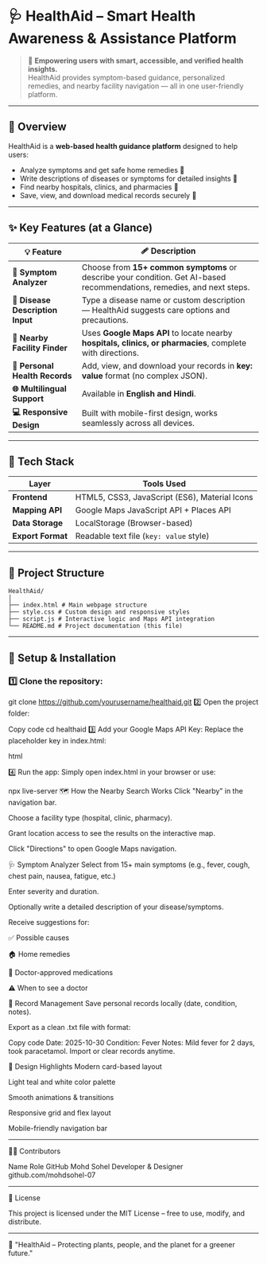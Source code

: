 # 🩺 HealthAid – Smart Health Awareness & Assistance Platform

> 🌿 **Empowering users with smart, accessible, and verified health insights.**  
> HealthAid provides symptom-based guidance, personalized remedies, and nearby facility navigation — all in one user-friendly platform.

---

## 🧭 Overview

HealthAid is a **web-based health guidance platform** designed to help users:
- Analyze symptoms and get safe home remedies 💊  
- Write descriptions of diseases or symptoms for detailed insights 📝  
- Find nearby hospitals, clinics, and pharmacies 🏥  
- Save, view, and download medical records securely 💾  

---

## ✨ Key Features (at a Glance)

| 💡 Feature | 🩹 Description |
|-------------|----------------|
| **🧠 Symptom Analyzer** | Choose from **15+ common symptoms** or describe your condition. Get AI-based recommendations, remedies, and next steps. |
| **💬 Disease Description Input** | Type a disease name or custom description — HealthAid suggests care options and precautions. |
| **📍 Nearby Facility Finder** | Uses **Google Maps API** to locate nearby **hospitals, clinics, or pharmacies**, complete with directions. |
| **📑 Personal Health Records** | Add, view, and download your records in **key: value** format (no complex JSON). |
| **🌐 Multilingual Support** | Available in **English and Hindi**. |
| **💻 Responsive Design** | Built with mobile-first design, works seamlessly across all devices. |

---

## 🧰 Tech Stack

| Layer | Tools Used |
|-------|-------------|
| **Frontend** | HTML5, CSS3, JavaScript (ES6), Material Icons |
| **Mapping API** | Google Maps JavaScript API + Places API |
| **Data Storage** | LocalStorage (Browser-based) |
| **Export Format** | Readable text file (`key: value` style) |

---

## 🧩 Project Structure
```
HealthAid/
│
├── index.html # Main webpage structure
├── style.css # Custom design and responsive styles
├── script.js # Interactive logic and Maps API integration
└── README.md # Project documentation (this file)
```


---

## 🚀 Setup & Installation

### 1️⃣ Clone the repository:

git clone https://github.com/yourusername/healthaid.git
2️⃣ Open the project folder:

Copy code
cd healthaid
3️⃣ Add your Google Maps API Key:
Replace the placeholder key in index.html:

html

<script async defer src="https://maps.googleapis.com/maps/api/js?key=YOUR_API_KEY&libraries=places"></script>
4️⃣ Run the app:
Simply open index.html in your browser or use:


npx live-server
🗺️ How the Nearby Search Works
Click "Nearby" in the navigation bar.

Choose a facility type (hospital, clinic, pharmacy).

Grant location access to see the results on the interactive map.

Click "Directions" to open Google Maps navigation.

🩺 Symptom Analyzer
Select from 15+ main symptoms (e.g., fever, cough, chest pain, nausea, fatigue, etc.)

Enter severity and duration.

Optionally write a detailed description of your disease/symptoms.

Receive suggestions for:

✅ Possible causes

🏠 Home remedies

💊 Doctor-approved medications

⚠️ When to see a doctor

📂 Record Management
Save personal records locally (date, condition, notes).

Export as a clean .txt file with format:


Copy code
Date: 2025-10-30
Condition: Fever
Notes: Mild fever for 2 days, took paracetamol.
Import or clear records anytime.

🎨 Design Highlights
Modern card-based layout

Light teal and white color palette

Smooth animations & transitions

Responsive grid and flex layout

Mobile-friendly navigation bar

---
🧑‍💻 Contributors

Name	Role	GitHub
Mohd Sohel	Developer & Designer	github.com/mohdsohel-07

---


📜 License

This project is licensed under the MIT License – free to use, modify, and distribute.


---


🩷 "HealthAid – Protecting plants, people, and the planet for a greener future."


